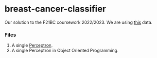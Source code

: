 # breast-cancer-classifier
Our solution to the F21BC coursework 2022/2023. 
We are using [this](https://archive.ics.uci.edu/ml/datasets/Breast+Cancer+Wisconsin+%28Diagnostic%29) data. 

### Files
1. A single [Perceptron](https://github.com/szelesaron/breast-cancer-classifier/blob/main/perceptron.ipynb). 
2. A single Perceptron in Object Oriented Programming. 
